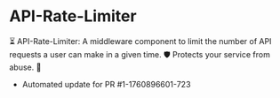 # API-Rate-Limiter
⏳ API-Rate-Limiter: A middleware component to limit the number of API requests a user can make in a given time. 🛡️ Protects your service from abuse. 🚦


- Automated update for PR #1-1760896601-723